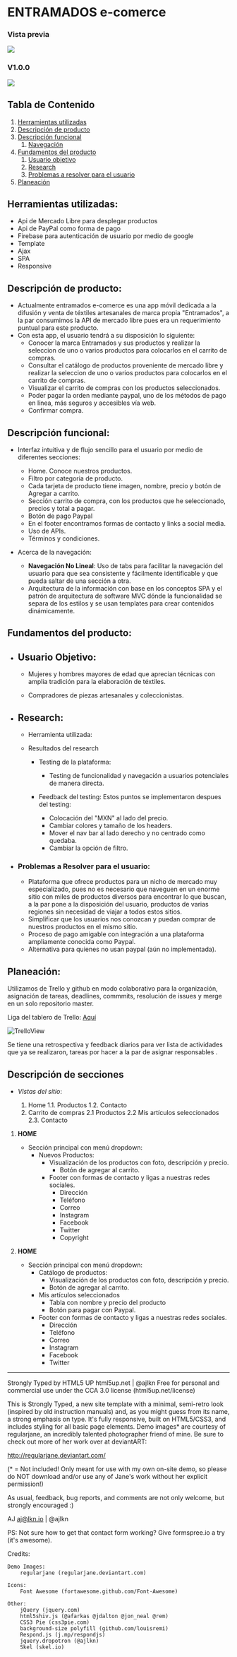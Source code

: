 # ENTRAMADOS e-comerce #

### Vista previa 

<img src=assets/img/screencapture.jpg>

### V1.0.0

<img src=assets/img/logo-entramados.jpg>


## Tabla de Contenido
1. [Herramientas utilizadas](#herramientas)
2. [Descripción de producto](#descripcion)
3. [Descripción funcional](#descripcion-func)
    1. [Navegación](#navegacion)
4. [Fundamentos del producto](#fundamentos)
    1. [Usuario objetivo](#usuario)
    2. [Research](#research)
    3. [Problemas a resolver para el usuario](#problemas)
5. [Planeación](#planeacion)

## <a name="herramientas"></a> Herramientas utilizadas:
- Api de Mercado Libre para desplegar productos
- Api de PayPal como forma de pago
- Firebase para autenticación de usuario por medio de google
- Template
- Ajax
- SPA
- Responsive 

## <a name="descripcion"></a> Descripción de producto:

- Actualmente entramados e-comerce es una app móvil dedicada a la difusión y venta de téxtiles artesanales de marca propia "Entramados", a la par consumimos la API de mercado libre pues era un requerimiento puntual para este producto.
- Con esta app, el usuario tendrá a su disposición lo siguiente:
    - Conocer la marca Entramados y sus productos y realizar la seleccion de uno o varios productos para colocarlos en el carrito de compras.
    - Consultar el catálogo de productos proveniente de mercado libre y realizar la seleccion de uno o varios productos para colocarlos en el carrito de compras.
    - Visualizar el carrito de compras con los productos seleccionados.
    - Poder pagar la orden mediante paypal, uno de los métodos de pago en línea, más seguros y accesibles vía web.
    - Confirmar compra.
## <a name="descripcion-func"></a> Descripción funcional:

- Interfaz intuitiva y de flujo sencillo para el usuario por medio de diferentes secciones:
    - Home. Conoce nuestros productos.
	- Filtro por categoria de producto.
	- Cada tarjeta de producto tiene imagen, nombre, precio y botón    de Agregar a carrito.
    - Sección carrito de compra, con los productos que he seleccionado, precios y total a pagar.
    - Botón de pago Paypal
    - En el footer encontramos formas de contacto y links a social     media.
    - Uso de APIs.
    - Términos y condiciones.

- <a name="navegacion"></a> Acerca de la navegación:
    - **Navegación No Lineal**: Uso de tabs para facilitar la navegación del usuario para que sea consistente y fácilmente identificable y que pueda saltar de una sección a otra.
    - Arquitectura de la información con base en los conceptos SPA y el patrón de arquitectura de software MVC dónde la funcionalidad se separa de los estilos y se usan templates para crear contenidos dinámicamente.

## <a name="fundamentos"></a> Fundamentos del producto:

- ## <a name="usuario"></a> Usuario Objetivo:
    - Mujeres y hombres mayores de edad que aprecian técnicas con amplia tradición para la elaboración de téxtiles.

    - Compradores de piezas artesanales y coleccionistas.

- ## <a name="research"></a> Research:
    - Herramienta utilizada: 

    - Resultados del research
        - Testing de la plataforma:
			- Testing de funcionalidad y navegación a usuarios potenciales de manera directa. 
		
		- Feedback del testing: Estos puntos se implementaron despues del testing:
			- Colocación del "MXN" al lado del precio.
			- Cambiar colores y tamaño de los headers.
			- Mover el nav bar al lado derecho y no centrado como quedaba.
			- Cambiar la opción de filtro.

- ### <a name="problemas"></a> Problemas a Resolver para el usuario:

	- Plataforma que ofrece productos para un nicho de mercado muy especializado, pues no es necesario que naveguen en un enorme sitio con miles de productos diversos para encontrar lo que buscan, a la par pone a la disposición del usuario, productos de varias regiones sin necesidad de viajar a todos estos sitios. 
	- Simplificar que los usuarios nos conozcan y puedan comprar de nuestros productos en el mismo sitio.
    - Proceso de pago amigable con integración a una plataforma ampliamente conocida como Paypal.
    - Alternativa para quienes no usan paypal (aún no implementada).

## <a name="planeacion"></a> Planeación:

Utilizamos de Trello y github en modo colaborativo para la organización, asignación de tareas, deadlines, commmits, resolución de issues y merge en un solo repositorio master.


Liga del tablero de Trello: [Aquí](https://trello.com/b/6c1LhyKL/e-comerce)

![TrelloView](/assets/img/tableroTrello.png)

Se tiene una retrospectiva y feedback diarios para ver lista de actividades que ya se realizaron, tareas por hacer a la par de asignar responsables .

## <a name="sketching"></a> Descripción de secciones ##

- *Vistas del sitio*:

    1. Home
    	1.1. Productos
		1.2. Contacto
    2. Carrito de compras
			2.1 Productos
			2.2 Mis artículos seleccionados
			2.3. Contacto


1.  <a name="sketch-login"></a>**HOME**
    - Sección principal con menú dropdown:
        - Nuevos Productos:
            - Visualización de los productos con foto, descripción y precio.
	            - Botón de agregar al carrito.
			- Footer con formas de contacto y ligas a nuestras redes sociales.
				- Dirección
				- Teléfono
				- Correo
				- Instagram
				- Facebook
				- Twitter
				- Copyright

2.  <a name="sketch-login"></a>**HOME**
	- Sección principal con menú dropdown:
		- Catálogo de productos:
			- Visualización de los productos con foto, descripción y precio.
			- Botón de agregar al carrito.
		- Mis artículos seleccionados
			- Tabla con nombre y precio del producto
			- Botón para pagar con Paypal.
		- Footer con formas de contacto y ligas a nuestras redes sociales.
			- Dirección
			- Teléfono
			- Correo
			- Instagram
			- Facebook
			- Twitter

--------------
Strongly Typed by HTML5 UP
html5up.net | @ajlkn
Free for personal and commercial use under the CCA 3.0 license (html5up.net/license)


This is Strongly Typed, a new site template with a minimal, semi-retro
look (inspired by old instruction manuals) and, as you might guess from its
name, a strong emphasis on type. It's fully responsive, built on HTML5/CSS3,
and includes styling for all basic page elements. Demo images* are courtesy of
regularjane, an incredibly talented photographer friend of mine. Be sure to
check out more of her work over at deviantART:

http://regularjane.deviantart.com/

(* = Not included! Only meant for use with my own on-site demo, so please do NOT download
and/or use any of Jane's work without her explicit permission!)

As usual, feedback, bug reports, and comments are not only welcome, but strongly
encouraged :)

AJ
aj@lkn.io | @ajlkn

PS: Not sure how to get that contact form working? Give formspree.io a try (it's awesome).


Credits:

	Demo Images:
		regularjane (regularjane.deviantart.com)

	Icons:
		Font Awesome (fortawesome.github.com/Font-Awesome)

	Other:
		jQuery (jquery.com)
		html5shiv.js (@afarkas @jdalton @jon_neal @rem)
		CSS3 Pie (css3pie.com)
		background-size polyfill (github.com/louisremi)
		Respond.js (j.mp/respondjs)
		jquery.dropotron (@ajlkn)
		Skel (skel.io)
